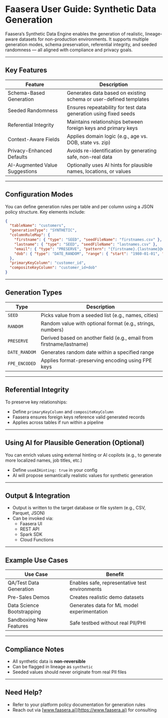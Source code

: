 # Faasera User Guide: Synthetic Data Generation

Faasera’s Synthetic Data Engine enables the generation of realistic, lineage-aware datasets for non-production
environments. It supports multiple generation modes, schema preservation, referential integrity, and seeded randomness —
all aligned with compliance and privacy goals.

---

## Key Features

| Feature                        | Description                                                        |
|--------------------------------|--------------------------------------------------------------------|
| Schema-Based Generation        | Generates data based on existing schema or user-defined templates  |
| Seeded Randomness              | Ensures repeatability for test data generation using fixed seeds   |
| Referential Integrity          | Maintains relationships between foreign keys and primary keys      |
| Context-Aware Fields           | Applies domain logic (e.g., age vs. DOB, state vs. zip)            |
| Privacy-Enhanced Defaults      | Avoids re-identification by generating safe, non-real data         |
| AI-Augmented Value Suggestions | Optionally uses AI hints for plausible names, locations, or values |

---

## Configuration Modes

You can define generation rules per table and per column using a JSON policy structure. Key elements include:

```json
{
  "tableName": "customers",
  "generationType": "SYNTHETIC",
  "columnRuleMap": {
    "firstname": { "type": "SEED", "seedFileName": "firstnames.csv" },
    "lastname": { "type": "SEED", "seedFileName": "lastnames.csv" },
    "email": { "type": "PRESERVE", "pattern": "{firstname}.{lastname}@example.com" },
    "dob": { "type": "DATE_RANDOM", "range": { "start": "1980-01-01", "end": "2000-12-31" } }
  },
  "primaryKeyColumn": "customer_id",
  "compositeKeyColumn": "customer_id+dob"
}
```

---

## Generation Types

| Type          | Description                                                          |
|---------------|----------------------------------------------------------------------|
| `SEED`        | Picks value from a seeded list (e.g., names, cities)                 |
| `RANDOM`      | Random value with optional format (e.g., strings, numbers)           |
| `PRESERVE`    | Derived based on another field (e.g., email from firstname/lastname) |
| `DATE_RANDOM` | Generates random date within a specified range                       |
| `FPE_ENCODED` | Applies format-preserving encoding using FPE keys                    |

---

## Referential Integrity

To preserve key relationships:

- Define `primaryKeyColumn` and `compositeKeyColumn`
- Faasera ensures foreign keys reference valid generated records
- Applies across tables if run within a pipeline

---

## Using AI for Plausible Generation (Optional)

You can enrich values using external hinting or AI copilots (e.g., to generate more localized names, job titles, etc.)

- Define `useAIHinting: true` in your config
- AI will propose semantically realistic values for synthetic generation

---

## Output & Integration

- Output is written to the target database or file system (e.g., CSV, Parquet, JSON)
- Can be invoked via:
    - Faasera UI
    - REST API
    - Spark SDK
    - Cloud Functions

---

## Example Use Cases

| Use Case                   | Benefit                                        |
|----------------------------|------------------------------------------------|
| QA/Test Data Generation    | Enables safe, representative test environments |
| Pre-Sales Demos            | Creates realistic demo datasets                |
| Data Science Bootstrapping | Generates data for ML model experimentation    |
| Sandboxing New Features    | Safe testbed without real PII/PHI              |

---

## Compliance Notes

- All synthetic data is **non-reversible**
- Can be flagged in lineage as `synthetic`
- Seeded values should never originate from real PII files

---

## Need Help?

- Refer to your platform policy documentation for generation rules
- Reach out via [www.faasera.ai](https://www.faasera.ai) for consulting